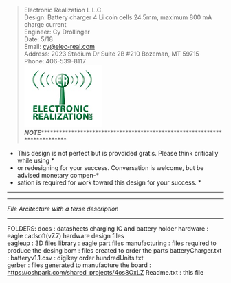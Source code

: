 
>Electronic Realization L.L.C.								   
>Design: Battery charger 4 Li coin cells 24.5mm, maximum 800 mA charge current		   
>Engineer: Cy Drollinger								   
>Date: 5/18									           
>Email: cy@elec-real.com								   
>Address: 2023 Stadium Dr Suite 2B #210 Bozeman, MT 59715				   
>Phone: 406-539-8117	
![ER_LOGO](/docs/github.png)
*******NOTE*********************************************************************************
* This design is not perfect but is provdided gratis. Please think critically while using  *
* or redesigning for your success. Conversation is welcome, but be advised monetary compen-*
* sation is required for work toward this design for your success.			   *
********************************************************************************************	 
*******************************************
*File Arcitecture with a terse description*
*******************************************

FOLDERS:
	docs		: datasheets charging IC and battery holder
	hardware	: eagle cadsoft(v7.7) hardware design files 	
		eagleup		: 3D files 
		library		: eagle part files 
		manufacturing	: files required to produce the desing
			bom	: files created to order the parts
					batteryCharger.txt	: 
					batteryv1.1.csv		: digikey order
					hundredUnits.txt	
			gerber	: files generated to manufacture the board
				: https://oshpark.com/shared_projects/4os8OxLZ
	Readme.txt	: this file
	
